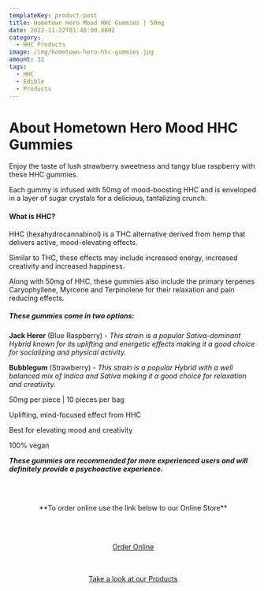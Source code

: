 ```yaml
---
templateKey: product-post
title: Hometown Hero Mood HHC Gummies | 50mg
date: 2022-11-22T01:40:00.000Z
category:
  - HHC Products
image: /img/hometown-hero-hhc-gummies.jpg
amount: 32
tags:
  - HHC
  - Edible
  - Products
---
```

# **About Hometown Hero Mood HHC Gummies**

Enjoy the taste of lush strawberry sweetness and tangy blue raspberry with these HHC gummies.

Each gummy is infused with 50mg of mood-boosting HHC and is enveloped in a layer of sugar crystals for a delicious, tantalizing crunch.

#### **What is HHC?**

HHC (hexahydrocannabinol) is a THC alternative derived from hemp that delivers active, mood-elevating effects. 

Similar to THC, these effects may include increased energy, increased creativity and increased happiness. 

Along with 50mg of HHC, these gummies also include the primary terpenes Caryophyllene, Myrcene and Terpinolene for their relaxation and pain reducing effects.

##### These gummies come in two options:

**Jack Herer** (Blue Raspberry) - *This strain is a popular Sativa-dominant Hybrid known for its uplifting and energetic effects making it a good choice for socializing and physical activity.*

**Bubblegum** (Strawberry) - *This strain is a popular Hybrid with a well balanced mix of Indica and Sativa making it a good choice for relaxation and creativity.*



50mg per piece | 10 pieces per bag

Uplifting, mind-focused effect from HHC

Best for elevating mood and creativity

100% vegan

***These gummies are recommended for more experienced users and will definitely provide a psychoactive experience.***

<br><br>

<Center>

\*\*To order online use the link below to our Online Store\*\*

<br><br>

<Center><a class="link-view-more-products" target="_blank" href="https://capitalcbd.shop/">Order Online</a></

<br><br><br>

<Center><a class="link-view-more-products" target="_blank" href="https://capitalamericanshaman.com/products">Take a look at our Products</a></Center>

<br><br>